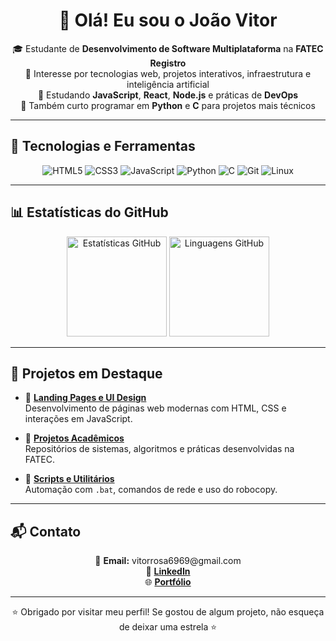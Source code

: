 <h1 align="center">👋 Olá! Eu sou o João Vitor</h1>

<p align="center">
🎓 Estudante de <strong>Desenvolvimento de Software Multiplataforma</strong> na <strong>FATEC Registro</strong><br>
🧪 Interesse por tecnologias web, projetos interativos, infraestrutura e inteligência artificial<br>
🌱 Estudando <strong>JavaScript</strong>, <strong>React</strong>, <strong>Node.js</strong> e práticas de <strong>DevOps</strong><br>
🐍 Também curto programar em <strong>Python</strong> e <strong>C</strong> para projetos mais técnicos
</p>

---

## 🔧 Tecnologias e Ferramentas

<p align="center">
  <img src="https://img.shields.io/badge/HTML5-E34F26?style=flat-square&logo=html5&logoColor=white" alt="HTML5" />
  <img src="https://img.shields.io/badge/CSS3-1572B6?style=flat-square&logo=css3&logoColor=white" alt="CSS3" />
  <img src="https://img.shields.io/badge/JavaScript-F7DF1E?style=flat-square&logo=javascript&logoColor=black" alt="JavaScript" />
  <img src="https://img.shields.io/badge/Python-3776AB?style=flat-square&logo=python&logoColor=white" alt="Python" />
  <img src="https://img.shields.io/badge/C-00599C?style=flat-square&logo=c&logoColor=white" alt="C" />
  <img src="https://img.shields.io/badge/Git-F05032?style=flat-square&logo=git&logoColor=white" alt="Git" />
  <img src="https://img.shields.io/badge/Linux-FCC624?style=flat-square&logo=linux&logoColor=black" alt="Linux" />
</p>

---

## 📊 Estatísticas do GitHub

<p align="center">
  <img height="160em" src="https://github-readme-stats.vercel.app/api?username=JaoVitor7b&show_icons=true&theme=radical&border_radius=10" alt="Estatísticas GitHub" />
  <img height="160em" src="https://github-readme-stats.vercel.app/api/top-langs/?username=JaoVitor7b&layout=compact&theme=radical&border_radius=10" alt="Linguagens GitHub" />
</p>

---

## 🚀 Projetos em Destaque

- 🎨 **[Landing Pages e UI Design](https://github.com/JaoVitor7b/landing-page-css)**  
  Desenvolvimento de páginas web modernas com HTML, CSS e interações em JavaScript.

- 🧠 **[Projetos Acadêmicos](https://github.com/JaoVitor7b?tab=repositories)**  
  Repositórios de sistemas, algoritmos e práticas desenvolvidas na FATEC.

- 🧰 **[Scripts e Utilitários](https://github.com/JaoVitor7b/robocopy-bat)**  
  Automação com `.bat`, comandos de rede e uso do robocopy.

---

## 📬 Contato

<p align="center">
  📧 <strong>Email:</strong> vitorrosa6969@gmail.com<br>
  💼 <a href="https://www.linkedin.com/in/jo%C3%A3o-vitor-rosa-028506308" target="_blank"><strong>LinkedIn</strong></a><br>
  🌐 <a href="https://jaovitor7b.github.io/mobile/index.html" target="_blank"><strong>Portfólio</strong></a>
</p>

---

<p align="center">
  ⭐ Obrigado por visitar meu perfil! Se gostou de algum projeto, não esqueça de deixar uma estrela ⭐
</p>

